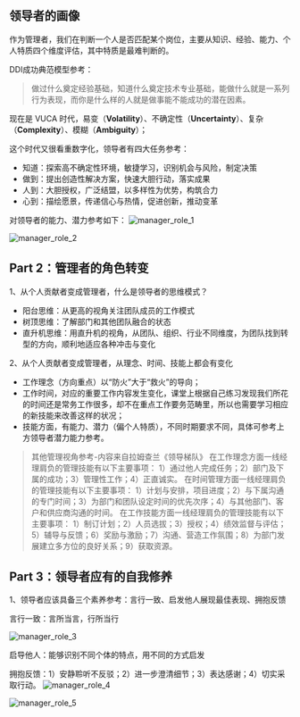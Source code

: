 

## 领导者的画像
作为管理者，我们在判断一个人是否匹配某个岗位，主要从知识、经验、能力、个人特质四个维度评估，其中特质是最难判断的。

DDI成功典范模型参考：
> 做过什么奠定经验基础，知道什么奠定技术专业基础，能做什么就是一系列行为表现，而你是什么样的人就是做事能不能成功的潜在因素。





现在是 VUCA 时代，易变（**Volatility**）、不确定性（**Uncertainty**）、复杂（**Complexity**）、模糊（**Ambiguity**）；

这个时代又很看重数字化，领导者有四大任务参考：
- 知道：探索高不确定性环境，敏捷学习，识别机会与风险，制定决策
- 做到：提出创造性解决方案，快速大胆行动，落实成果
- 人到：大胆授权，广泛结盟，以多样性为优势，构筑合力
- 心到：描绘愿景，传递信心与热情，促进创新，推动变革



对领导者的能力、潜力参考如下：
![manager_role_1](https://linnaname.github.io/img/teamlead/manager_role_1.png)

![manager_role_2](https://linnaname.github.io/img/teamlead/manager_role_2.png)

## Part 2：管理者的角色转变

1、从个人贡献者变成管理者，什么是领导者的思维模式？

- 阳台思维：从更高的视角关注团队成员的工作模式
- 树顶思维：了解部门和其他团队融合的状态
- 直升机思维：用直升机的视角，从团队、组织、行业不同维度，为团队找到转型的方向，顺利地适应各种冲击与变化



2、从个人贡献者变成管理者，从理念、时间、技能上都会有变化
- 工作理念（方向重点）以“防火”大于“救火”的导向；
- 工作时间，对应的重要工作内容发生变化，课堂上根据自己练习发现我们所花的时间还是常务工作很多，却不在重点工作要务范畴里，所以也需要学习相应的新技能来改善这样的状况；
- 技能方面，有能力、潜力（偏个人特质），不同时期要求不同，具体可参考上方领导者潜力能力参考。

> 其他管理视角参考-内容来自拉姆查兰《领导梯队》
在工作理念方面一线经理肩负的管理技能有以下主要事项：
1）通过他人完成任务；2）部门及下属的成功；3）管理性工作；4）正直诚实。
在时间管理方面一线经理肩负的管理技能有以下主要事项：
1）计划与安排，项目进度；2）与下属沟通的专门时间；3）为部门和团队设定时间的优先次序；4）与其他部门、客户和供应商沟通的时间。
在工作技能方面一线经理肩负的管理技能有以下主要事项：
1）制订计划；2）人员选拔；3）授权；4）绩效监督与评估；5）辅导与反馈；6）奖励与激励；7）沟通、营造工作氛围；8）为部门发展建立多方位的良好关系；9）获取资源。

## Part 3：领导者应有的自我修养
1、领导者应该具备三个素养参考：言行一致、启发他人展现最佳表现、拥抱反馈

言行一致：言所当言，行所当行

![manager_role_3](https://linnaname.github.io/img/teamlead/manager_role_3.png)

启导他人：能够识别不同个体的特点，用不同的方式启发




拥抱反馈：1）安静聆听不反驳；2）进一步澄清细节；3）表达感谢；4）切实采取行动。
![manager_role_4](https://linnaname.github.io/img/teamlead/manager_role_4.png)

![manager_role_5](https://linnaname.github.io/img/teamlead/manager_role_5.png)

